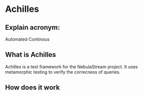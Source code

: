 # Achilles

## Explain acronym:
Automated Continous

## What is Achilles
Achilles is a test framework for the NebulaStream project.
It uses metamorphic testing to verify the correcness of queries.

## How does it work

